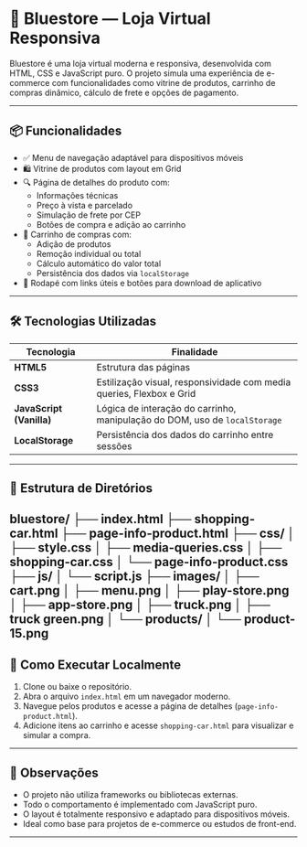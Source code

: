 # 🛒 Bluestore — Loja Virtual Responsiva

Bluestore é uma loja virtual moderna e responsiva, desenvolvida com HTML, CSS e JavaScript puro. O projeto simula uma experiência de e-commerce com funcionalidades como vitrine de produtos, carrinho de compras dinâmico, cálculo de frete e opções de pagamento.

---

## 📦 Funcionalidades

- ✅ Menu de navegação adaptável para dispositivos móveis
- 🛍️ Vitrine de produtos com layout em Grid
- 🔍 Página de detalhes do produto com:
  - Informações técnicas
  - Preço à vista e parcelado
  - Simulação de frete por CEP
  - Botões de compra e adição ao carrinho
- 🛒 Carrinho de compras com:
  - Adição de produtos
  - Remoção individual ou total
  - Cálculo automático do valor total
  - Persistência dos dados via `localStorage`
- 📱 Rodapé com links úteis e botões para download de aplicativo

---

## 🛠️ Tecnologias Utilizadas

| Tecnologia | Finalidade |
|------------|------------|
| **HTML5** | Estrutura das páginas |
| **CSS3** | Estilização visual, responsividade com media queries, Flexbox e Grid |
| **JavaScript (Vanilla)** | Lógica de interação do carrinho, manipulação do DOM, uso de `localStorage` |
| **LocalStorage** | Persistência dos dados do carrinho entre sessões |

---

## 📁 Estrutura de Diretórios
bluestore/ ├── index.html ├── shopping-car.html ├── page-info-product.html ├── css/ │   ├── style.css │   ├── media-queries.css │   ├── shopping-car.css │   └── page-info-product.css ├── js/ │   └── script.js ├── images/ │   ├── cart.png │   ├── menu.png │   ├── play-store.png │   ├── app-store.png │   ├── truck.png │   ├── truck green.png │   └── products/ │       └── product-15.png
---

## 🚀 Como Executar Localmente

1. Clone ou baixe o repositório.
2. Abra o arquivo `index.html` em um navegador moderno.
3. Navegue pelos produtos e acesse a página de detalhes (`page-info-product.html`).
4. Adicione itens ao carrinho e acesse `shopping-car.html` para visualizar e simular a compra.

---

## 📌 Observações

- O projeto não utiliza frameworks ou bibliotecas externas.
- Todo o comportamento é implementado com JavaScript puro.
- O layout é totalmente responsivo e adaptado para dispositivos móveis.
- Ideal como base para projetos de e-commerce ou estudos de front-end.

---
